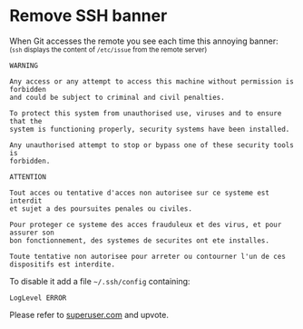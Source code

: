 

Remove SSH banner
=================

When Git accesses the remote you see each time this annoying banner:  
<sup>(`ssh` displays the content of `/etc/issue` from the remote server)</sup>

    WARNING

    Any access or any attempt to access this machine without permission is forbidden
    and could be subject to criminal and civil penalties.

    To protect this system from unauthorised use, viruses and to ensure that the
    system is functioning properly, security systems have been installed.

    Any unauthorised attempt to stop or bypass one of these security tools is
    forbidden.

    ATTENTION

    Tout acces ou tentative d'acces non autorisee sur ce systeme est interdit
    et sujet a des poursuites penales ou civiles.

    Pour proteger ce systeme des acces frauduleux et des virus, et pour assurer son
    bon fonctionnement, des systemes de securites ont ete installes.

    Toute tentative non autorisee pour arreter ou contourner l'un de ces
    dispositifs est interdite.

To disable it add a file `~/.ssh/config` containing:

    LogLevel ERROR

Please refer to [superuser.com](http://superuser.com/a/1010687/112297) and upvote.


